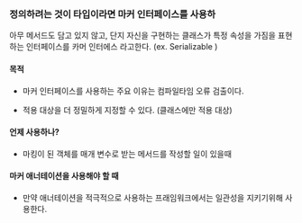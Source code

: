 ### 정의하려는 것이 타입이라면 마커 인터페이스를 사용하

아무 메서드도 담고 있지 않고, 단지 자신을 구현하는 클래스가 특정 속성을 가짐을 표현하는
인터페이스를 카머 인터에스 라고한다. (ex. Serializable )

#### 목적

- 마커 인터페이스를 사용하는 주요 이유는 컴파일타임 오류 검출이다.

- 적용 대상을 더 정밀하게 지정할 수 있다. (클래스에만 적용 대상)

#### 언제 사용하나?

- 마킹이 된 객체를 매개 변수로 받는 메서드를 작성할 일이 있을때

#### 마커 애너테이션을 사용해야 할 때

- 만약 애너테이션을 적극적으로 사용하는 프래임워크에서는 일관성을 지키기위해 사용한다.

